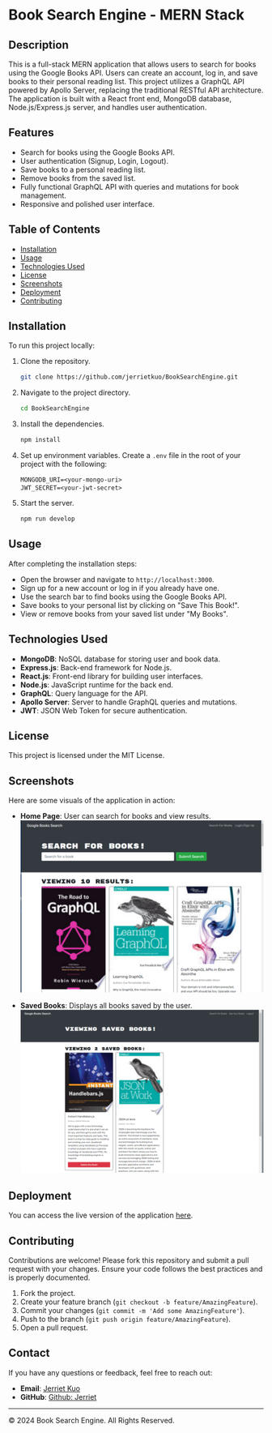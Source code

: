 
# Book Search Engine - MERN Stack

## Description

This is a full-stack MERN application that allows users to search for books using the Google Books API. Users can create an account, log in, and save books to their personal reading list. This project utilizes a GraphQL API powered by Apollo Server, replacing the traditional RESTful API architecture. The application is built with a React front end, MongoDB database, Node.js/Express.js server, and handles user authentication.

## Features

- Search for books using the Google Books API.
- User authentication (Signup, Login, Logout).
- Save books to a personal reading list.
- Remove books from the saved list.
- Fully functional GraphQL API with queries and mutations for book management.
- Responsive and polished user interface.

## Table of Contents

- [Installation](#installation)
- [Usage](#usage)
- [Technologies Used](#technologies-used)
- [License](#license)
- [Screenshots](#screenshots)
- [Deployment](#deployment)
- [Contributing](#contributing)

## Installation

To run this project locally:

1. Clone the repository.
   ```bash
   git clone https://github.com/jerrietkuo/BookSearchEngine.git
   ```
2. Navigate to the project directory.
   ```bash
   cd BookSearchEngine
   ```
3. Install the dependencies.
   ```bash
   npm install
   ```
4. Set up environment variables. Create a `.env` file in the root of your project with the following:

   ```
   MONGODB_URI=<your-mongo-uri>
   JWT_SECRET=<your-jwt-secret>
   ```

5. Start the server.
   ```bash
   npm run develop
   ```

## Usage

After completing the installation steps:

- Open the browser and navigate to `http://localhost:3000`.
- Sign up for a new account or log in if you already have one.
- Use the search bar to find books using the Google Books API.
- Save books to your personal list by clicking on "Save This Book!".
- View or remove books from your saved list under "My Books".

## Technologies Used

- **MongoDB**: NoSQL database for storing user and book data.
- **Express.js**: Back-end framework for Node.js.
- **React.js**: Front-end library for building user interfaces.
- **Node.js**: JavaScript runtime for the back end.
- **GraphQL**: Query language for the API.
- **Apollo Server**: Server to handle GraphQL queries and mutations.
- **JWT**: JSON Web Token for secure authentication.

## License

This project is licensed under the MIT License.

## Screenshots

Here are some visuals of the application in action:

- **Home Page**: User can search for books and view results.
  ![Home Page](./Assets/img01.png)
  
- **Saved Books**: Displays all books saved by the user.
  ![Saved Books](./Assets/img02.png)

## Deployment

You can access the live version of the application [here](https://booksearchengine-t020.onrender.com/).

## Contributing

Contributions are welcome! Please fork this repository and submit a pull request with your changes. Ensure your code follows the best practices and is properly documented.

1. Fork the project.
2. Create your feature branch (`git checkout -b feature/AmazingFeature`).
3. Commit your changes (`git commit -m 'Add some AmazingFeature'`).
4. Push to the branch (`git push origin feature/AmazingFeature`).
5. Open a pull request.

## Contact

If you have any questions or feedback, feel free to reach out:

- **Email**: [Jerriet Kuo](mailto:jerrietkuo@gmail.com)
- **GitHub**: [Github: Jerriet](https://github.com/jerrietkuo)

---

© 2024 Book Search Engine. All Rights Reserved.

